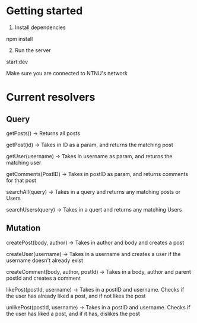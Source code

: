 # Getting started

1. Install dependencies

npm install

2. Run the server

start:dev

Make sure you are connected to NTNU's network

# Current resolvers

## Query

getPosts() -> Returns all posts

getPost(id) -> Takes in ID as a param, and returns the matching post

getUser(username) -> Takes in username as param, and returns the matching user

getComments(PostID) -> Takes in postID as param, and returns comments for that post

searchAll(query) -> Takes in a query and returns any matching posts or Users

searchUsers(query) -> Takes in a quert and returns any matching Users

## Mutation

createPost(body, author) -> Takes in author and body and creates a post

createUser(username) -> Takes in a username and creates a user if the username doesn't already exist

createComment(body, author, postId) -> Takes in a body, author and parent postId and creates a comment

likePost(postId, username) -> Takes in a postID and username. Checks if the user has already liked a post, and if not likes the post

unlikePost(postId, username) -> Takes in a postID and username. Checks if the user has liked a post, and if it has, dislikes the post
